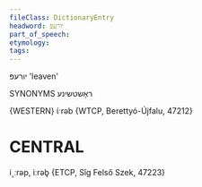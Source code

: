 ```yaml
---
fileClass: DictionaryEntry
headword: יורעפּ
part_of_speech: 
etymology: 
tags: 
---
```

יורעפּ
'leaven'

SYNONYMS
ראָשטשינע

{WESTERN}
ɩ́ˑrəb {WTCP, Berettyó-Újfalu, 47212}

CENTRAL
========

i˯ːrəp, iːrəb̥ {ETCP, Sîg Felső Szek, 47223}